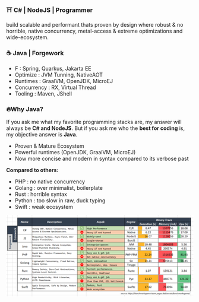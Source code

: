 
### ⛩️ C# | NodeJS | Programmer
build scalable and performant thats proven by design where robust & no horrible, native concurrency, metal-access & extreme optimizations and wide-ecosystem.

### ☕ Java | Forgework

- F : Spring, Quarkus, Jakarta EE
- Optimize : JVM Tunning, NativeAOT
- Runtimes : GraalVM, OpenJDK, MicroEJ
- Concurrency : RX, Virtual Thread
- Tooling : Maven, JShell

### 🔥Why Java?

If you ask me what my favorite programming stacks are, my answer will always be **C# and NodeJS**.
But if you ask me who the **best for coding** is, my objective answer is **Java**.

- Proven & Mature Ecosystem
- Powerful runtimes (OpenJDK, GraalVM, MicroEJ)
- Now more concise and modern in syntax compared to its verbose past

**Compared to others:**

- PHP : no native concurrency
- Golang : over minimalist, boilerplate
- Rust : horrible syntax
- Python : too slow in raw, duck typing
- Swift : weak ecosystem

![1757070621163](images/README/1757070621163.png)
